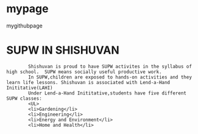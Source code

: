 # mypage
mygithubpage

<html>
      <body>
      <html>
      <body>
            <h1> SUPW IN SHISHUVAN</h1>
			
			Shishuvan is proud to have SUPW activites in the syllabus of high school.  SUPW means socially useful productive work.
		    In SUPW,children are exposed to hands-on activities and they learn life lessons. Shishuvan is associated with Lend-a-Hand Inititative(LAHI)
			Under Lend-a-Hand Inititative,students have five different SUPW classes:
            <UL>
			<li>Gardening</li>
            <li>Engineering</li>
            <li>Energy and Environment</li>
            <li>Home and Health</li>


